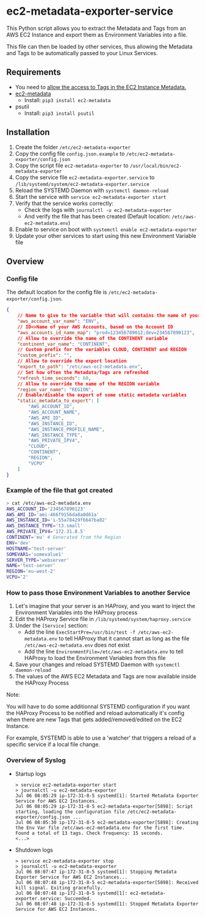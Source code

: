 # ec2-metadata-exporter-service

This Python script allows you to extract the Metadata and Tags from an AWS EC2 Instance and export them as Environment Variables into a file.

This file can then be loaded by other services, thus allowing the Metadata and Tags to be automatically passed to your Linux Services.

## Requirements

- You need to [allow the access to Tags in the EC2 Instance Metadata.](https://docs.aws.amazon.com/AWSEC2/latest/UserGuide/Using_Tags.html#allow-access-to-tags-in-IMDS)
- [ec2-metadata](https://github.com/adamchainz/ec2-metadata)
    - Install: `pip3 install ec2-metadata`
- psutil
    - Install: `pip3 install psutil`

## Installation

1. Create the folder `/etc/ec2-metadata-exporter`
2. Copy the config file `config.json.example` to `/etc/ec2-metadata-exporter/config.json`
3. Copy the script file `ec2-metadata-exporter` to `/usr/local/bin/ec2-metadata-exporter`
4. Copy the service file `ec2-metadata-exporter.service` to `/lib/systemd/system/ec2-metadata-exporter.service`
5. Reload the SYSTEMD Daemon with `systemctl daemon-reload`
6. Start the service with `service ec2-metadata-exporter start`
7. Verify that the service works correctly:
    - Check the logs with `journalctl -u ec2-metadata-exporter`
    - And verify the file that has been created (Default location: `/etc/aws-ec2-metadata.env`)
8. Enable to service on boot with `systemctl enable ec2-metadata-exporter`
9. Update your other services to start using this new Environment Variable file

## Overview

### Config file

The default location for the config file is `/etc/ec2-metadata-exporter/config.json`.

```json
{
    // Name to give to the variable that will contains the name of your AWS Account
    "aws_account_var_name": "ENV",
    // ID<>Name of your AWS Accounts, based on the Account ID
    "aws_accounts_id_name_map": "prod=123456789012;dev=234567890123",
    // Allow to override the name of the CONTINENT variable
    "continent_var_name": "CONTINENT",
    // Custom prefix for the variables CLOUD, CONTINENT and REGION
    "custom_prefix": "",
    // Allow to override the export location
    "export_to_path": "/etc/aws-ec2-metadata.env",
    // Set how often the Metadata/Tags are refreshed
    "refresh_time_seconds": 60,
    // Allow to override the name of the REGION variable
    "region_var_name": "REGION",
    // Enable/disable the export of some static metadata variables
    "static_metadata_to_export": [
        "AWS_ACCOUNT_ID",
        "AWS_ACCOUNT_NAME",
        "AWS_AMI_ID",
        "AWS_INSTANCE_ID",
        "AWS_INSTANCE_PROFILE_NAME",
        "AWS_INSTANCE_TYPE",
        "AWS_PRIVATE_IPV4",
        "CLOUD",
        "CONTINENT",
        "REGION",
        "VCPU"
    ]
}
```

### Example of the file that got created

```bash
> cat /etc/aws-ec2-metadata.env
AWS_ACCOUNT_ID='234567890123'
AWS_AMI_ID='ami-466f9156da8a0d61a'
AWS_INSTANCE_ID='i-55a78429f6647ba02'
AWS_INSTANCE_TYPE='t3.small'
AWS_PRIVATE_IPV4='172.31.8.5'
CONTINENT='eu' # Generated from the Region
ENV='dev'
HOSTNAME='test-server'
SOMEVAR1='somevalue1'
SERVER_TYPE='webserver'
NAME='test-server'
REGION='eu-west-2'
VCPU='2'
```

### How to pass those Environment Variables to another Service

1. Let's imagine that your server is an HAProxy, and you want to inject the Environment Variables into the HAProxy process
2. Edit the HAProxy Service file in `/lib/systemd/system/haproxy.service`
3. Under the `[Service]` section:
    - Add the line `ExecStartPre=/usr/bin/test -f /etc/aws-ec2-metadata.env` to tell HAProxy that it cannot start as long as the file `/etc/aws-ec2-metadata.env` does not exist
    - Add the line `EnvironmentFile=/etc/aws-ec2-metadata.env` to tell HAProxy to load the Environment Variables from this file
4. Save your changes and reload SYSTEMD Daemon with `systemctl daemon-reload`
5. The values of the AWS EC2 Metadata and Tags are now available inside the HAProxy Process

Note:

You will have to do some additionnal SYSTEMD configuration if you want the HAProxy Process to be notified and reload automatically it's config when there are new Tags that gets added/removed/edited on the EC2 Instance.

For example, SYSTEMD is able to use a 'watcher' that triggers a reload of a specific service if a local file change.

### Overview of Syslog

- Startup logs

    ```log
    > service ec2-metadata-exporter start
    > journalctl -u ec2-metadata-exporter
    Jul 06 08:05:29 ip-172-31-8-5 systemd[1]: Started Metadata Exporter Service for AWS EC2 Instances.
    Jul 06 08:05:29 ip-172-31-8-5 ec2-metadata-exporter[5898]: Script starting, loading the configuration file /etc/ec2-metadata-exporter/config.json ...
    Jul 06 08:05:30 ip-172-31-8-5 ec2-metadata-exporter[5898]: Creating the Env Var file /etc/aws-ec2-metadata.env for the first time. Found a total of 13 tags. Check frequency: 15 seconds.
    <...>
    ```

- Shutdown logs

    ```log
    > service ec2-metadata-exporter stop
    > journalctl -u ec2-metadata-exporter
    Jul 06 08:07:47 ip-172-31-8-5 systemd[1]: Stopping Metadata Exporter Service for AWS EC2 Instances...
    Jul 06 08:07:48 ip-172-31-8-5 ec2-metadata-exporter[5898]: Received kill signal. Exiting gracefully.
    Jul 06 08:07:48 ip-172-31-8-5 systemd[1]: ec2-metadata-exporter.service: Succeeded.
    Jul 06 08:07:48 ip-172-31-8-5 systemd[1]: Stopped Metadata Exporter Service for AWS EC2 Instances.
    ```
